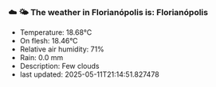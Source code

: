 ### ☁️ 🌤️  The weather in Florianópolis is: Florianópolis

- Temperature: 18.68°C
- On flesh: 18.46°C
- Relative air humidity: 71%
- Rain: 0.0 mm
- Description: Few clouds
- last updated: 2025-05-11T21:14:51.827478
